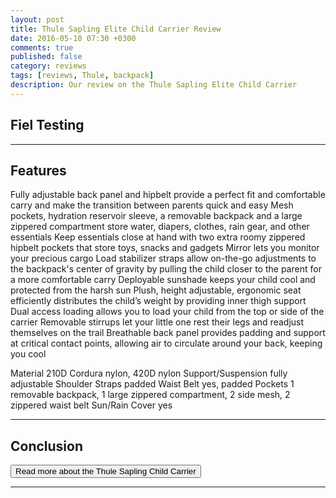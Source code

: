 ```yaml
---
layout: post
title: Thule Sapling Elite Child Carrier Review
date: 2016-05-10 07:30 +0300
comments: true
published: false
category: reviews
tags: [reviews, Thule, backpack]
description: Our review on the Thule Sapling Elite Child Carrier
---
```


## Fiel Testing

---

## Features

Fully adjustable back panel and hipbelt provide a perfect fit and comfortable carry and make the transition between parents quick and easy
Mesh pockets, hydration reservoir sleeve, a removable backpack and a large zippered compartment store water, diapers, clothes, rain gear, and other essentials
Keep essentials close at hand with two extra roomy zippered hipbelt pockets that store toys, snacks and gadgets
Mirror lets you monitor your precious cargo
Load stabilizer straps allow on-the-go adjustments to the backpack's center of gravity by pulling the child closer to the parent for a more comfortable carry
Deployable sunshade keeps your child cool and protected from the harsh sun
Plush, height adjustable, ergonomic seat efficiently distributes the child’s weight by providing inner thigh support
Dual access loading allows you to load your child from the top or side of the carrier
Removable stirrups let your little one rest their legs and readjust themselves on the trail
Breathable back panel provides padding and support at critical contact points, allowing air to circulate around your back, keeping you cool


Material	210D Cordura nylon, 420D nylon
Support/Suspension	fully adjustable
Shoulder Straps	padded
Waist Belt	yes, padded
Pockets	1 removable backpack, 1 large zippered compartment, 2 side mesh, 2 zippered waist belt
Sun/Rain Cover	yes

---

## Conclusion


<a href="http://www.backcountry.com/thule-chariot-sapling-elite-child-carrier"><button type="button" class="btn btn-danger">Read more about the Thule Sapling Child Carrier</button></a>

---

<script type="text/javascript">
amzn_assoc_placement = "adunit0";
amzn_assoc_search_bar = "true";
amzn_assoc_tracking_id = "hikeve-20";
amzn_assoc_search_bar_position = "top";
amzn_assoc_ad_mode = "search";
amzn_assoc_ad_type = "smart";
amzn_assoc_marketplace = "amazon";
amzn_assoc_region = "US";
amzn_assoc_title = "Thule Child Carrier";
amzn_assoc_default_search_phrase = "thule sapling child carrier";
amzn_assoc_default_category = "All";
amzn_assoc_linkid = "fad3ef44eab5cdcffa305c971b09888c";
</script>
<script src="//z-na.amazon-adsystem.com/widgets/onejs?MarketPlace=US"></script>
